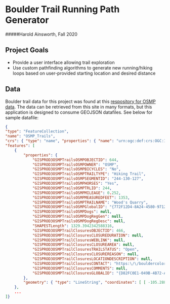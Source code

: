 # Boulder Trail Running Path Generator 
#####Harold Ainsworth, Fall 2020


## Project Goals
- Provide a user interface allowing trail exploration
- Use custom pathfinding algorithms to generate new running/hiking loops based on user-provided starting location and desired distance


## Data 
Boulder trail data for this project was found at this [respository for OSMP data](https://data-boulder.opendata.arcgis.com/datasets/d7ad8e150c164c32ab1690658f3fa662_4). 
The data can be retrieved from this site in many formats, but this application is designed to consume GEOJSON datafiles.
See below for sample datafile:
```JSON
{
"type": "FeatureCollection",
"name": "OSMP_Trails",
"crs": { "type": "name", "properties": { "name": "urn:ogc:def:crs:OGC:1.3:CRS84" } },
"features": [
    {
        "properties": {   
            "GISPROD3OSMPTrailsOSMPOBJECTID": 644, 
            "GISPROD3OSMPTrailsOSMPOWNER": "OSMP", 
            "GISPROD3OSMPTrailsOSMPBICYCLES": "No", 
            "GISPROD3OSMPTrailsOSMPTRAILTYPE": "Hiking Trail",
            "GISPROD3OSMPTrailsOSMPSEGMENTID": "244-130-127",
            "GISPROD3OSMPTrailsOSMPHORSES": "Yes",
            "GISPROD3OSMPTrailsOSMPTRLID": 244,
            "GISPROD3OSMPTrailsOSMPMILEAGE": 0.252,
            "GISPROD3OSMPTrailsOSMPMEASUREDFEET": 1353,
            "GISPROD3OSMPTrailsOSMPTRAILNAME": "Wood's Quarry",
            "GISPROD3OSMPTrailsOSMPGlobalID": "{772F12D4-8A24-4580-9712-45E1042B9FA2}",
            "GISPROD3OSMPTrailsOSMPDogs": null,
            "GISPROD3OSMPTrailsOSMPDogRegGen": null, 
            "GISPROD3OSMPTrailsOSMPDogRegDesc": null, 
            "SHAPESTLength": 1329.3942342588316,
            "GISPROD3OSMPTrailClosuresOBJECTID": 466,
            "GISPROD3OSMPTrailClosuresCLOSUREDURATION": null,
            "GISPROD3OSMPTrailClosuresWEBLINK": null, 
            "GISPROD3OSMPTrailClosuresCLOSUREAREA": null,
            "GISPROD3OSMPTrailClosuresTRAILSTATUS": "Open",
            "GISPROD3OSMPTrailClosuresCLOSUREREASON": null,
            "GISPROD3OSMPTrailClosuresLOCATIONDESCRIPTION": null, 
            "GISPROD3OSMPTrailClosuresCONTACT": "https:\/\/bouldercolorado.gov\/osmp\/temporary-closures", 
            "GISPROD3OSMPTrailClosuresCOMMENTS": null, 
            "GISPROD3OSMPTrailClosuresGLOBALID": "{D82FC0E1-049B-4B72-AC38-CFF14D734E50}" 
        },
        "geometry": { "type": "LineString", "coordinates": [ [ -105.288155758543667, 39.985455226662815 ], [ -105.288151825979568, 39.985463430698353 ], [ -105.288146546425011, 39.985472558130603 ] ... ] }
    },
    ...  
]}

```